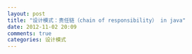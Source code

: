 ```yaml
---
layout: post
title: "设计模式：责任链（chain of responsibility） in java"
date: 2012-11-02 20:09
comments: true
categories: 设计模式
---
```

